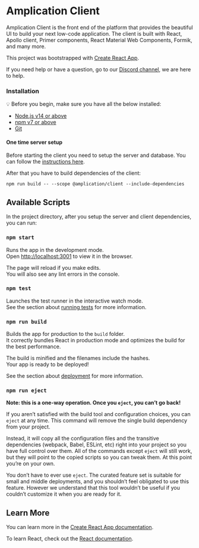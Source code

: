 # Amplication Client

Amplication Client is the front end of the platform that provides the beautiful UI to build your next low-code application.
The client is built with React, Apollo client, Primer components, React Material Web Components, Formik, and many more.

This project was bootstrapped with [Create React App](https://github.com/facebook/create-react-app).

If you need help or have a question, go to our [Discord channel](https://discord.gg/b8MrjU6), we are here to help.

### Installation

:bulb: Before you begin, make sure you have all the below installed:

- [Node.js v14 or above](https://nodejs.org/en/download/)
- [npm v7 or above](https://github.blog/2020-10-13-presenting-v7-0-0-of-the-npm-cli/)
- [Git](https://git-scm.com/book/en/v2/Getting-Started-Installing-Git/)

#### One time server setup

Before starting the client you need to setup the server and database. You can follow the [instructions here](https://github.com/amplication/amplication/blob/master/packages/amplication-server/README.md#one-time-set-up).

After that you have to build dependencies of the client:

```
npm run build -- --scope @amplication/client --include-dependencies
```

## Available Scripts

In the project directory, after you setup the server and client dependencies, you can run:

### `npm start`

Runs the app in the development mode.<br />
Open [http://localhost:3001](http://localhost:3001) to view it in the browser.

The page will reload if you make edits.<br />
You will also see any lint errors in the console.

### `npm test`

Launches the test runner in the interactive watch mode.<br />
See the section about [running tests](https://facebook.github.io/create-react-app/docs/running-tests) for more information.

### `npm run build`

Builds the app for production to the `build` folder.<br />
It correctly bundles React in production mode and optimizes the build for the best performance.

The build is minified and the filenames include the hashes.<br />
Your app is ready to be deployed!

See the section about [deployment](https://facebook.github.io/create-react-app/docs/deployment) for more information.

### `npm run eject`

**Note: this is a one-way operation. Once you `eject`, you can’t go back!**

If you aren’t satisfied with the build tool and configuration choices, you can `eject` at any time. This command will remove the single build dependency from your project.

Instead, it will copy all the configuration files and the transitive dependencies (webpack, Babel, ESLint, etc) right into your project so you have full control over them. All of the commands except `eject` will still work, but they will point to the copied scripts so you can tweak them. At this point you’re on your own.

You don’t have to ever use `eject`. The curated feature set is suitable for small and middle deployments, and you shouldn’t feel obligated to use this feature. However we understand that this tool wouldn’t be useful if you couldn’t customize it when you are ready for it.

## Learn More

You can learn more in the [Create React App documentation](https://facebook.github.io/create-react-app/docs/getting-started).

To learn React, check out the [React documentation](https://reactjs.org/).

